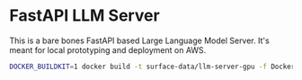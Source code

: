 # FastAPI LLM Server

This is a bare bones FastAPI based Large Language Model Server.  It's meant for
local prototyping and deployment on AWS.

```sh
DOCKER_BUILDKIT=1 docker build -t surface-data/llm-server-gpu -f Dockerfile.gpu .
```
